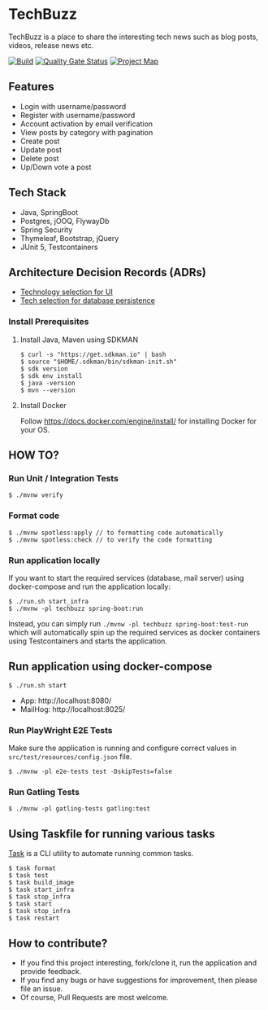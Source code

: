 # TechBuzz
TechBuzz is a place to share the interesting tech news such as blog posts, videos, release news etc.

[![Build](https://github.com/sivaprasadreddy/techbuzz/actions/workflows/maven.yml/badge.svg)](https://github.com/sivaprasadreddy/techbuzz/actions/workflows/maven.yml)
[![Quality Gate Status](https://sonarcloud.io/api/project_badges/measure?project=sivaprasadreddy_techbuzz&metric=alert_status)](https://sonarcloud.io/summary/new_code?id=sivaprasadreddy_techbuzz)
[![Project Map](https://sourcespy.com/shield.svg)](https://sourcespy.com/github/sivaprasadreddytechbuzz/)

## Features
* Login with username/password
* Register with username/password
* Account activation by email verification
* View posts by category with pagination
* Create post
* Update post
* Delete post
* Up/Down vote a post

## Tech Stack
* Java, SpringBoot
* Postgres, jOOQ, FlywayDb
* Spring Security
* Thymeleaf, Bootstrap, jQuery
* JUnit 5, Testcontainers

## Architecture Decision Records (ADRs)
* [Technology selection for UI](adr/ui-tech-selection.md)
* [Tech selection for database persistence](adr/persistence-library-selection.md)

### Install Prerequisites

1. Install Java, Maven using SDKMAN
    ```shell
    $ curl -s "https://get.sdkman.io" | bash
    $ source "$HOME/.sdkman/bin/sdkman-init.sh"
    $ sdk version
    $ sdk env install
    $ java -version
    $ mvn --version
    ```
2. Install Docker

    Follow https://docs.docker.com/engine/install/ for installing Docker for your OS.

## HOW TO?

### Run Unit / Integration Tests

```shell
$ ./mvnw verify
```

### Format code

```shell
$ ./mvnw spotless:apply // to formatting code automatically
$ ./mvnw spotless:check // to verify the code formatting
```

### Run application locally

If you want to start the required services (database, mail server) using docker-compose 
and run the application locally:

```shell
$ ./run.sh start_infra
$ ./mvnw -pl techbuzz spring-boot:run
```

Instead, you can simply run `./mvnw -pl techbuzz spring-boot:test-run` which will automatically spin up the required services 
as docker containers using Testcontainers and starts the application.

## Run application using docker-compose

```shell
$ ./run.sh start
```
* App: http://localhost:8080/
* MailHog: http://localhost:8025/

### Run PlayWright E2E Tests
Make sure the application is running and configure correct values in `src/test/resources/config.json` file.

```shell
$ ./mvnw -pl e2e-tests test -DskipTests=false
```

### Run Gatling Tests

```shell
$ ./mvnw -pl gatling-tests gatling:test 
```

## Using Taskfile for running various tasks
[Task](https://taskfile.dev/) is a CLI utility to automate running common tasks.

```shell
$ task format
$ task test
$ task build_image
$ task start_infra
$ task stop_infra
$ task start
$ task stop_infra
$ task restart
```
## How to contribute?
* If you find this project interesting, fork/clone it, run the application and provide feedback.
* If you find any bugs or have suggestions for improvement, then please file an issue.
* Of course, Pull Requests are most welcome.
